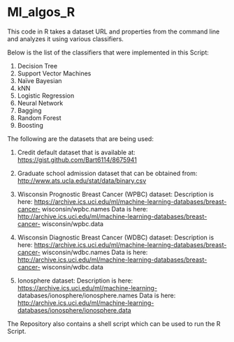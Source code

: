 # Ml_algos_R

This code in R takes a dataset URL and properties from the command line and analyzes it using various classifiers.

Below is the list of the classifiers that were implemented in this Script:

1. Decision Tree
2. Support Vector Machines
3. Naïve Bayesian
4. kNN
5. Logistic Regression
6. Neural Network
7. Bagging
8. Random Forest
9. Boosting

The following are the datasets that are being used:
1. Credit default dataset that is available at:
https://gist.github.com/Bart6114/8675941

2. Graduate school admission dataset that can be obtained from: 
http://www.ats.ucla.edu/stat/data/binary.csv

3. Wisconsin Prognostic Breast Cancer (WPBC) dataset:
Description is here: https://archive.ics.uci.edu/ml/machine-learning-databases/breast-cancer- wisconsin/wpbc.names
Data is here: http://archive.ics.uci.edu/ml/machine-learning-databases/breast-cancer- wisconsin/wpbc.data

4. Wisconsin Diagnostic Breast Cancer (WDBC) dataset:
Description is here: https://archive.ics.uci.edu/ml/machine-learning-databases/breast-cancer- wisconsin/wdbc.names
Data is here: http://archive.ics.uci.edu/ml/machine-learning-databases/breast-cancer- wisconsin/wdbc.data

5. Ionosphere dataset:
Description is here: https://archive.ics.uci.edu/ml/machine-learning- databases/ionosphere/ionosphere.names
Data is here: http://archive.ics.uci.edu/ml/machine-learning-databases/ionosphere/ionosphere.data

The Repository also contains a shell script which can be used to run the R Script.
